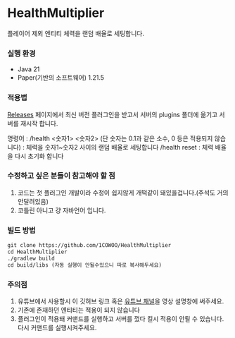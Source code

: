 # HealthMultiplier
플레이어 제외 엔티티 체력을 랜덤 배율로 세팅합니다.

### 실행 환경

* Java 21
* Paper(기반의 소프트웨어) 1.21.5

### 적용법

[Releases](https://github.com/1cowoo/HealthMultiplier/releases) 페이지에서 최신 버전 플러그인을 받고서 서버의 plugins 폴더에 옮기고 서버를 재시작 합니다.

명령어 : /health <숫자1> <숫자2> (단 숫자는 0.1과 같은 소수, 0 등은 적용되지 않습니다) : 체력을 숫자1~숫자2 사이의 랜덤 배율로 세팅합니다
       /health reset : 체력 배율을 다시 초기화 합니다

### 수정하고 싶은 분들이 참고해야 할 점
1. 코드는 첫 플러그인 개발이라 수정이 쉽지않게 개떡같이 돼있을겁니다.(주석도 거의 안달려있음)
2. 코틀린 아니고 걍 자바언어 입니다.

### 빌드 방법
```html
git clone https://github.com/1COWOO/HealthMultiplier
cd HealthMultiplier
./gradlew build
cd build/libs (자동 실행이 안될수있으니 따로 복사해두세요)
```
### 주의점 
1. 유튜브에서 사용할시 이 깃허브 링크 혹은 [유튜브 채널](https://youtube.com/@KOWOO코우)을 영상 설명창에 써주세요.
2. 기존에 존재하던 엔티티는 적용이 되지 않습니다
3. 플러그인이 적용돼 커맨드를 실행하고 서버를 껐다 킬시 적용이 안될 수 있습니다. 다시 커맨드를 실행시켜주세요.
